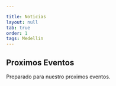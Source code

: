 ```yaml
---

title: Noticias
layout: null
tab: true
order: 1
tags: Medellin
---
```


## Proximos Eventos

Preparado para nuestro proximos eventos.

